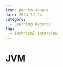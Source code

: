 ```yaml
---
icon: pen-to-square
date: 2024-11-24
category:
  - Learning Records
tag:
  - Technical Interview
---
```


# JVM
